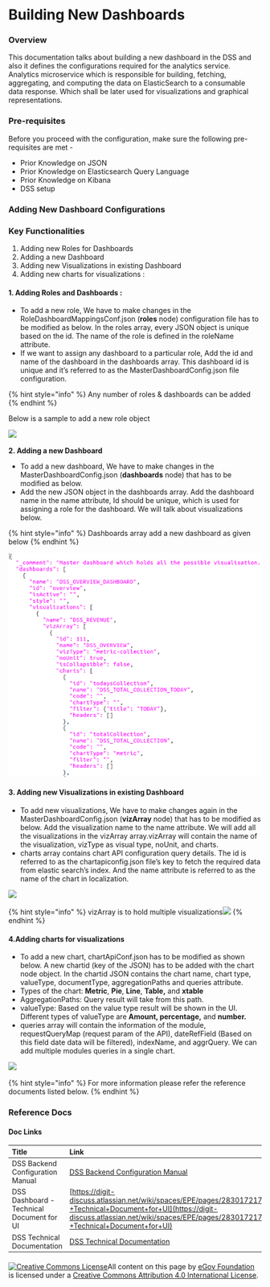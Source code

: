 # Building New Dashboards

### Overview <a id="Overview"></a>

This documentation talks about building a new dashboard in the DSS and also it defines the configurations required for the analytics service. Analytics microservice which is responsible for building, fetching, aggregating, and computing the data on ElasticSearch to a consumable data response. Which shall be later used for visualizations and graphical representations.

### Pre-requisites <a id="Pre-requisites"></a>

Before you proceed with the configuration, make sure the following pre-requisites are met -

* Prior Knowledge on JSON
* Prior Knowledge on Elasticsearch Query Language
* Prior Knowledge on Kibana
* DSS setup

### Adding New Dashboard Configurations

### Key Functionalities

1. Adding new Roles for Dashboards
2. Adding a new Dashboard
3. Adding new Visualizations in existing Dashboard
4. Adding new charts for visualizations :

#### **1. Adding Roles and Dashboards :**

* To add a new role, We have to make changes in the RoleDashboardMappingsConf.json \(**roles** node\) configuration file has to be modified as below. In the roles array, every JSON object is unique based on the id. The name of the role is defined in the roleName attribute.
* If we want to assign any dashboard to a particular role, Add the id and name of the dashboard in the dashboards array. This dashboard id is unique and it’s referred to as the MasterDashboardConfig.json file configuration.

{% hint style="info" %}
Any number of roles & dashboards can be added 
{% endhint %}

Below is a sample to add a new role object

![](../../../.gitbook/assets/image-20201021-142505.png)

 **2. Adding a new Dashboard**

* To add a new dashboard, We have to make changes in the MasterDashboardConfig.json \(**dashboards** node\) that has to be modified as below.
* Add the new JSON object in the dashboards array. Add the dashboard name in the name attribute, Id should be unique, which is used for assigning a role for the dashboard. We will talk about visualizations below.

{% hint style="info" %}
Dashboards array add a new dashboard as given below
{% endhint %}

![](../../../.gitbook/assets/image-20201021-142630.png)



#### **3. Adding new Visualizations in existing Dashboard**

* To add new visualizations, We have to make changes again in the MasterDashboardConfig.json \(**vizArray** node\) that has to be modified as below. Add the visualization name to the name attribute. We will add all the visualizations in the vizArray array.vizArray will contain the name of the visualization, vizType as visual type, noUnit, and charts.
* charts array contains chart API configuration query details. The id is referred to as the chartapiconfig.json file’s key to fetch the required data from elastic search’s index. And the name attribute is referred to as the name of the chart in localization.

![](../../../.gitbook/assets/image-20201021-164344.png)

{% hint style="info" %}
vizArray is to hold multiple visualizations![](blob:https://digit-discuss.atlassian.net/4bcc3dff-7ba9-4b79-97b6-9c232f286a37#media-blob-url=true&id=0805fa3a-3b2f-4719-94a8-8cc08340fa38&collection=contentId-772178112&contextId=772178112&mimeType=image%2Fpng&name=image-20201021-164344.png&size=27448&width=474&height=468)
{% endhint %}

#### 4.Adding charts for visualizations 

* To add a new chart, chartApiConf.json has to be modified as shown below.  A new chartid \(key of the JSON\) has to be added with the chart node object. In the chartid JSON contains the chart name, chart type, valueType, documentType, aggregationPaths and queries attribute.
* Types of the chart: **Metric**, **Pie**, **Line**, **Table,** and **xtable**
* AggregationPaths: Query result will take from this path.
* valueType: Based on the value type result will be shown in the UI. Different types of valueType are **Amount, percentage,** and **number.**
* queries array will contain the information of the module, requestQueryMap \(request param of the API\), dateRefField \(Based on this field date data will be filtered\), indexName, and aggrQuery. We can add multiple modules queries in a single chart.

![](../../../.gitbook/assets/image-20201021-171351.png)

{% hint style="info" %}
For more information please refer the reference documents listed below.
{% endhint %}

### Reference Docs <a id="Reference-Docs"></a>

#### Doc Links <a id="Doc-Links"></a>

| **Title**  | **Link** |
| :--- | :--- |
| DSS Backend Configuration Manual | [DSS Backend Configuration Manual](https://digit-discuss.atlassian.net/wiki/spaces/EPE/pages/117244081/DSS+Backend+Configuration+Manual)   |
| DSS Dashboard - Technical Document for UI | [https://digit-discuss.atlassian.net/wiki/spaces/EPE/pages/283017217/DSS+Dashboard+-+Technical+Document+for+UI](https://digit-discuss.atlassian.net/wiki/spaces/EPE/pages/283017217/DSS+Dashboard+-+Technical+Document+for+UI) |
| DSS Technical Documentation |  [DSS Technical Documentation](https://digit-discuss.atlassian.net/wiki/spaces/EPE/pages/118521886/DSS+Technical+Documentation) |

####  

 [![Creative Commons License](https://i.creativecommons.org/l/by/4.0/80x15.png)​](http://creativecommons.org/licenses/by/4.0/)All content on this page by [eGov Foundation](https://egov.org.in/) is licensed under a [Creative Commons Attribution 4.0 International License](http://creativecommons.org/licenses/by/4.0/).

